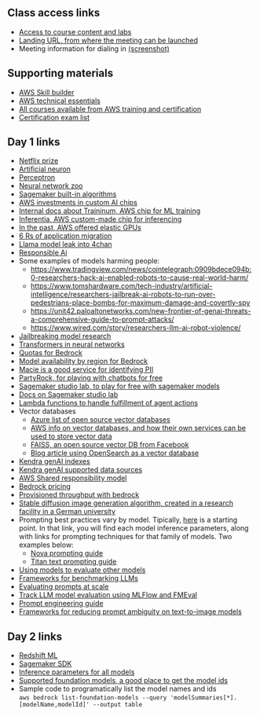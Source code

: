## Class access links
- [Access to course content and labs](https://us-east-1.student.classrooms.aws.training/class/ilt%23o4he9ezPJTHpERV5vSb39E)
- [Landing URL, from where the meeting can be launched](https://classrooms.aws.training)
- Meeting information for dialing in [(screenshot)](https://github.com/user-attachments/assets/4df0525e-dec2-48ea-b568-e50badaf3637)

## Supporting materials
- [AWS Skill builder](https://skillbuilder.aws/)
- [AWS technical essentials](https://explore.skillbuilder.aws/learn/courses/1851/aws-technical-essentials)
- [All courses available from AWS training and certification](https://releases.awstc.com/)
- [Certification exam list](https://aws.amazon.com/certification/exams/?nc2=sb_ce_exm)

## Day 1 links
- [Netflix prize](https://en.wikipedia.org/wiki/Netflix_Prize)
- [Artificial neuron](https://en.wikipedia.org/wiki/Artificial_neuron)
- [Perceptron](https://en.wikipedia.org/wiki/Perceptron)
- [Neural network zoo](https://www.asimovinstitute.org/neural-network-zoo/)
- [Sagemaker built-in algorithms](https://docs.aws.amazon.com/sagemaker/latest/dg/algos.html)
- [AWS investments in custom AI chips](https://www.aboutamazon.com/news/aws/amazon-trainium-investment-university-ai-research)
- [Internal docs about Traininum, AWS chip for ML training](https://awsdocs-neuron.readthedocs-hosted.com/en/latest/general/arch/neuron-hardware/trainium.html)
- [Inferentia, AWS custom-made chip for inferencing](https://docs.aws.amazon.com/dlami/latest/devguide/tutorial-inferentia.html)
- [In the past, AWS offered elastic GPUs](https://aws.amazon.com/blogs/aws/new-ec2-elastic-gpus-for-windows/)
- [6 Rs of application migration](https://aws.amazon.com/blogs/enterprise-strategy/6-strategies-for-migrating-applications-to-the-cloud/)
- [Llama model leak into 4chan](https://www.theverge.com/2023/3/8/23629362/meta-ai-language-model-llama-leak-online-misuse)
- [Responsible Ai](https://aws.amazon.com/ai/responsible-ai/policy/)
- Some examples of models harming people:
  - https://www.tradingview.com/news/cointelegraph:0909bdece094b:0-researchers-hack-ai-enabled-robots-to-cause-real-world-harm/
  - https://www.tomshardware.com/tech-industry/artificial-intelligence/researchers-jailbreak-ai-robots-to-run-over-pedestrians-place-bombs-for-maximum-damage-and-covertly-spy
  - https://unit42.paloaltonetworks.com/new-frontier-of-genai-threats-a-comprehensive-guide-to-prompt-attacks/
  - https://www.wired.com/story/researchers-llm-ai-robot-violence/
- [Jailbreaking model research](https://unit42.paloaltonetworks.com/jailbreaking-generative-ai-web-products/)
- [Transformers in neural networks](https://aws.amazon.com/what-is/transformers-in-artificial-intelligence/)
- [Quotas for Bedrock](https://docs.aws.amazon.com/general/latest/gr/bedrock.html#limits_bedrock)
- [Model availability by region for Bedrock](https://docs.aws.amazon.com/bedrock/latest/userguide/models-regions.html)
- [Macie is a good service for identifying PII](https://docs.aws.amazon.com/macie/latest/user/data-classification.html)
- [PartyRock, for playing with chatbots for free](https://partyrock.aws)
- [Sagemaker studio lab, to play for free with sagemaker models](https://studiolab.sagemaker.aws/)
- [Docs on Sagemaker studio lab](https://docs.aws.amazon.com/sagemaker/latest/dg/studio-lab.html)
- [Lambda functions to handle fulfillment of agent actions](https://docs.aws.amazon.com/bedrock/latest/userguide/action-handle.html)
- Vector databases
  - [Azure list of open source vector databases](https://learn.microsoft.com/en-us/azure/cosmos-db/mongodb/vcore/vector-search-ai)
  - [AWS info on vector databases, and how their own services can be used to store vector data](https://aws.amazon.com/what-is/vector-databases/)
  - [FAISS, an open source vector DB from Facebook](https://github.com/facebookresearch/faiss)
  - [Blog article using OpenSearch as a vector database](https://aws.amazon.com/blogs/big-data/amazon-opensearch-services-vector-database-capabilities-explained/)
- [Kendra genAI indexes](https://aws.amazon.com/blogs/machine-learning/introducing-amazon-kendra-genai-index-enhanced-semantic-search-and-retrieval-capabilities/)
- [Kendra genAI supported data sources](https://docs.aws.amazon.com/kendra/latest/dg/hiw-data-source.html)
- [AWS Shared responsibility model](https://aws.amazon.com/compliance/shared-responsibility-model/)
- [Bedrock pricing](https://aws.amazon.com/bedrock/pricing/)
- [Provisioned throughput with bedrock](https://docs.aws.amazon.com/bedrock/latest/userguide/prov-throughput.html)
- [Stable diffusion image generation algorithm, created in a research facility in a German university](https://www.lmu.de/en/newsroom/news-overview/news/revolutionizing-image-generation-by-ai-turning-text-into-images.html)
- Prompting best practices vary by model. Tipically, [here](https://docs.aws.amazon.com/bedrock/latest/userguide/model-parameters.html) is a starting point. In that link, you will find each model inference parameters, along with links for prompting techniques for that family of models. Two examples below:
  - [Nova prompting guide](https://docs.aws.amazon.com/nova/latest/userguide/prompting.html)
  - [Titan text prompting guide](https://docs.aws.amazon.com/bedrock/latest/userguide/model-parameters-titan-text.html)
- [Using models to evaluate other models](https://aws.amazon.com/blogs/machine-learning/llm-as-a-judge-on-amazon-bedrock-model-evaluation/)
- [Frameworks for benchmarking LLMs](https://www.ibm.com/think/topics/llm-benchmarks)
- [Evaluating prompts at scale](https://aws.amazon.com/blogs/machine-learning/evaluating-prompts-at-scale-with-prompt-management-and-prompt-flows-for-amazon-bedrock/)
- [Track LLM model evaluation using MLFlow and FMEval](https://aws.amazon.com/blogs/machine-learning/track-llm-model-evaluation-using-amazon-sagemaker-managed-mlflow-and-fmeval/)
-  [Prompt engineering guide](https://www.promptingguide.ai/)
-  [Frameworks for reducing prompt ambiguity on text-to-image models](amazon.science/publications/resolving-ambiguities-in-text-to-image-generative-models)
## Day 2 links
- [Redshift ML](https://docs.aws.amazon.com/redshift/latest/dg/machine_learning.html)
- [Sagemaker SDK](https://sagemaker.readthedocs.io/en/stable/api/index.html)
- [Inference parameters for all models](https://docs.aws.amazon.com/bedrock/latest/userguide/model-parameters.html)
- [Supported foundation models, a good place to get the model ids](https://docs.aws.amazon.com/bedrock/latest/userguide/models-supported.html)
- Sample code to programatically list the model names and ids  
```aws bedrock list-foundation-models --query 'modelSummaries[*].[modelName,modelId]' --output table```
